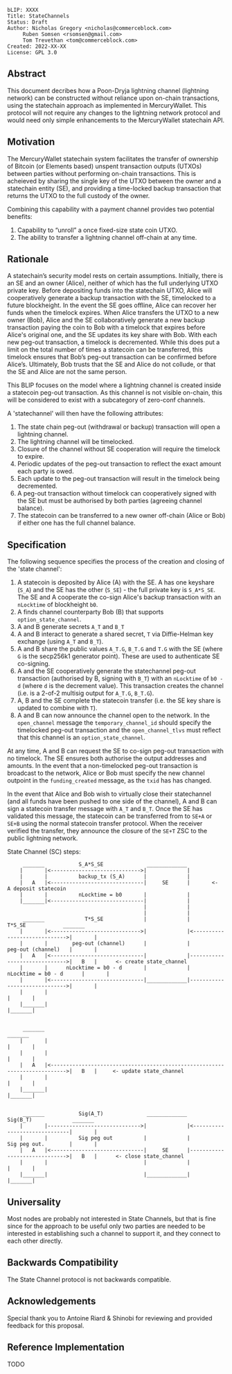 ```
bLIP: XXXX
Title: StateChannels
Status: Draft
Author: Nicholas Gregory <nicholas@commerceblock.com> 
     Ruben Somsen <rsomsen@gmail.com>
     Tom Trevethan <tom@commerceblock.com> 
Created: 2022-XX-XX
License: GPL 3.0
```

## Abstract

This document decribes how a Poon-Dryja lightning channel (lightning network) can be constructed without reliance upon on-chain transactions, using the statechain approach as implemented in MercuryWallet.  This protocol will not require any changes to the lightning network protocol and would need only simple enhancements to the MercuryWallet statechain API.

## Motivation

The MercuryWallet statechain system facilitates the transfer of ownership of Bitcoin (or Elements based) unspent transaction outputs (UTXOs) between parties without performing on-chain transactions. This is acheieved by sharing the single key of the UTXO between the owner and a statechain entity (SE), and providing a time-locked backup transaction that returns the UTXO to the full custody of the owner.  

Combining this capability with a payment channel provides two potential benefits:
1. Capability to “unroll” a once fixed-size state coin UTXO.
2. The ability to transfer a lightning channel off-chain at any time.

## Rationale

A statechain’s security model rests on certain assumptions. Initially, there is an SE and an owner (Alice), neither of which has the full underlying UTXO private key. Before depositing funds into the statechain UTXO, Alice will cooperatively generate a backup transaction with the SE, timelocked to a future blockheight. In the event the SE goes offline, Alice can recover her funds when the timelock expires. When Alice transfers the UTXO to a new owner (Bob), Alice and the SE collaboratively generate a new backup transaction paying the coin to Bob with a timelock that expires before Alice's original one, and the SE updates its key share with Bob. With each new peg-out transaction, a timelock is decremented. While this does put a limit on the total number of times a statecoin can be transferred, this timelock ensures that Bob’s peg-out transaction can be confirmed before Alice’s. Ultimately, Bob trusts that the SE and Alice do not collude, or that the SE and Alice are not the same person.

This BLIP focuses on the model where a lightning channel is created inside a statecoin peg-out transaction.  As this channel is not visible on-chain, this will be considered to exist with a subcategory of zero-conf channels. 

A 'statechannel' will then have the following attributes:
1. The state chain peg-out (withdrawal or backup) transaction will open a lightning channel.
2. The lightning channel will be timelocked.
3. Closure of the channel without SE cooperation will require the timelock to expire.
4. Periodic updates of the peg-out transaction to reflect the exact amount each party is owed.
5. Each update to the peg-out transaction will result in the timelock being decremented.
6. A peg-out transaction without timelock can cooperatively signed with the SE but must be authorised by both parties (agreeing channel balance). 
7. The statecoin can be transferred to a new owner off-chain (Alice or Bob) if either one has the full channel balance. 

## Specification

The following sequence specifies the process of the creation and closing of the 'state channel':

1. A statecoin is deposited by Alice (A) with the SE. A has one keyshare (`S_A`) and the SE has the other (`S_SE`) - the full private key is `S_A*S_SE`. The SE and A cooperate the co-sign Alice's backup transaction with an `nLocktime` of blockheight `b0`. 
2. A finds channel counterparty Bob (B) that supports `option_state_channel`. 
3. A and B generate secrets `A_T` and `B_T`
4. A and B interact to generate a shared secret, `T` via Diffie-Helman key exchange (using `A_T` and `B_T`). 
5. A and B share the public values `A_T.G`, `B_T.G` and `T.G` with the SE (where `G` is the secp256k1 generator point). These are used to authenticate SE co-signing. 
6. A and the SE cooperatively generate the statechannel peg-out transaction (authorised by B, signing with `B_T`) with an `nLocktime` of `b0 - d` (where `d` is the decrement value). This transaction creates the channel (i.e. is a 2-of-2 multisig output for `A_T.G`, `B_T.G`). 
7. A, B and the SE complete the statecoin transfer (i.e. the SE key share is updated to combine with `T`). 
9. A and B can now announce the channel open to the network. In the `open_channel` message the `temporary_channel_id` should specify the timelocked peg-out transaction and the `open_channel_tlvs` must reflect that this channel is an `option_state_channel`. 

At any time, A and B can request the SE to co-sign peg-out transaction with no timelock. The SE ensures both authorise the output addresses and amounts. In the event that a non-timelocked peg-out transaction is broadcast to the network, Alice or Bob must specify the new channel outpoint in the `funding_created` message, as the `txid` has has changed.

In the event that Alice and Bob wish to virtually close their statechannel (and all funds have been pushed to one side of the channel), A and B can sign a statecoin transfer message with `A_T` and `B_T`. Once the SE has validated this message, the statecoin can be transferred from to `SE+A` or `SE+B` using the normal statecoin transfer protocol. When the receiver verified the transfer, they announce the closure of the `SE+T` ZSC to the public lightning network. 

State Channel (SC) steps:

```
     _______           S_A*S_SE              _____________
    |       |<----------------------------->|             |
    |       |          backup_tx (S_A)      |             |
    |   A   |<------------------------------|     SE      |       <-  A deposit statecoin
    |       |          nLocktime = b0       |             |
    |_______|<------------------------------|             |
                                            |             |
                                            |             |
     _______             T*S_SE             |             |              T*S_SE            _______ 
    |       |<----------------------------->|             |<----------------------------->|       |
    |       |        peg-out (channel)      |             |           peg-out (channel)   |       |
    |   A   |<------------------------------|             |------------------------------>|   B   |      <- create state_channel
    |       |      nLocktime = b0 - d       |             |       nLocktime = b0 - d      |       |
    |       |<------------------------------|_____________|------------------------------>|       |
    |       |                                                                             |       |
    |_______|                                                                             |_______|    
    
    
     _______                                                                               _______ 
    |       |                                                                             |       |
    |       |                                                                             |       |
    |   A   |<--------------------------------------------------------------------------->|   B   |     <- update state_channel
    |       |                                                                             |       |
    |_______|                                                                             |_______|   
    
                                
     _______           Sig(A_T)              _____________            Sig(B_T)             _______ 
    |       |------------------------------>|             |<------------------------------|       |
    |       |          Sig peg out          |             |           Sig peg out.        |       |
    |   A   |<------------------------------|     SE      |------------------------------>|   B   |      <- close state_channel
    |       |                               |             |                               |       |
    |_______|                               |_____________|                               |_______|
```

## Universality

Most nodes are probably not interested in State Channels, but that is fine since
for the approach to be useful only two parties are needed to be interested in
establishing such a channel to support it, and they connect to each other directly.

## Backwards Compatibility

The State Channel protocol is not backwards compatible.

## Acknowledgements

Special thank you to Antoine Riard & Shinobi for reviewing and provided feedback for this proposal.

## Reference Implementation

TODO

[Original Statechains Paper]: https://github.com/RubenSomsen/rubensomsen.github.io/blob/master/img/statechains.pdf
